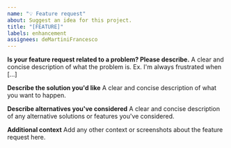 ```yaml
---
name: "💡 Feature request"
about: Suggest an idea for this project.
title: "[FEATURE]"
labels: enhancement
assignees: deMartiniFrancesco
---
```


**Is your feature request related to a problem? Please describe.**
A clear and concise description of what the problem is. Ex. I'm always frustrated when [...]

**Describe the solution you'd like**
A clear and concise description of what you want to happen.

**Describe alternatives you've considered**
A clear and concise description of any alternative solutions or features you've considered.

**Additional context**
Add any other context or screenshots about the feature request here.
